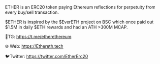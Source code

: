 ETHER is an ERC20 token paying Ethereum reflections for perpetuity from every buy/sell transaction.

$ETHER is inspired by the $EverETH project on BSC which once paid out $1.5M in daily $ETH rewards and had an ATH >300M MCAP.

📱TG: https://t.me/etherethereum

🌐 Web: https://Ethereth.tech

🐦Twitter: https://twitter.com/EtherErc20
